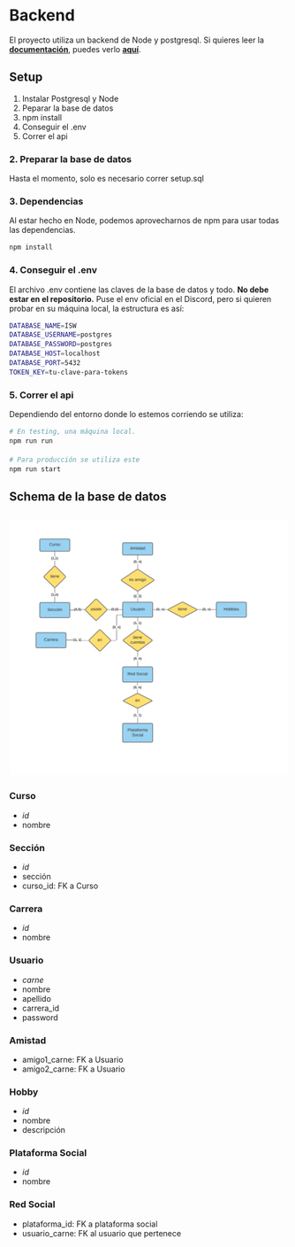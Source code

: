 # Backend
El proyecto utiliza un backend de Node y postgresql. Si quieres leer la **[documentación](doc/README.md)**, puedes verlo 
**[aquí](doc/README.md)**.

## Setup
1. Instalar Postgresql y Node
2. Peparar la base de datos
3. npm install
4. Conseguir el .env
5. Correr el api

### 2. Preparar la base de datos
Hasta el momento, solo es necesario correr setup.sql

### 3. Dependencias
Al estar hecho en Node, podemos aprovecharnos de npm para usar todas las dependencias.
```bash
npm install
```

### 4. Conseguir el .env
El archivo .env contiene las claves de la base de datos y todo. **No debe estar en el repositorio.**
Puse el env oficial en el Discord, pero si quieren probar en su máquina local, la estructura es así:
```bash
DATABASE_NAME=ISW
DATABASE_USERNAME=postgres
DATABASE_PASSWORD=postgres
DATABASE_HOST=localhost
DATABASE_PORT=5432
TOKEN_KEY=tu-clave-para-tokens
```

### 5. Correr el api
Dependiendo del entorno donde lo estemos corriendo se utiliza:
```bash
# En testing, una máquina local.
npm run run

# Para producción se utiliza este
npm run start
```

## Schema de la base de datos
![Schema](doc/Schema.png)
---
### Curso
- *id*
- nombre

### Sección
- *id*
- sección
- curso_id: FK a Curso

### Carrera
- *id*
- nombre

### Usuario
- *carne*
- nombre
- apellido
- carrera_id 
- password

### Amistad
- amigo1_carne: FK a Usuario
- amigo2_carne: FK a Usuario

### Hobby
- *id*
- nombre
- descripción

### Plataforma Social
- *id*
- nombre

### Red Social
- plataforma_id: FK a plataforma social
- usuario_carne: FK al usuario que pertenece
